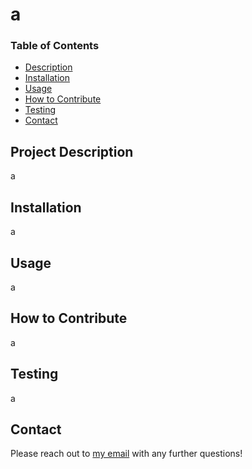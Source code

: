   # a

  ### Table of Contents 
  - [Description](#project-description)
  - [Installation](#installation)
  - [Usage](#usage)
  - [How to Contribute](#how-to-contribute)
  - [Testing](#testing)
  - [Contact](#contact)


  ## Project Description
  a

  ## Installation
  a

  ## Usage
  a

  ## How to Contribute
  a

  ## Testing
  a

  ## Contact
  Please reach out to [my email](mailto:a) with any further questions!
